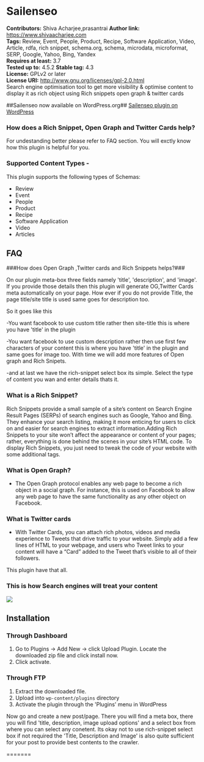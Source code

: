  
# Sailenseo #
**Contributors:** Shiva Acharjee,prasantrai
**Author link:** https://www.shivaacharjee.com  
**Tags:** Review, Event, People, Product, Recipe, Software Application, Video, Article, rdfa, rich snippet, schema.org, schema, microdata, microformat, SERP, Google, Yahoo, Bing, Yandex  
**Requires at least:** 3.7  
**Tested up to:** 4.5.2 
**Stable tag:** 4.3   
**License:** GPLv2 or later  
**License URI:** http://www.gnu.org/licenses/gpl-2.0.html  
Search engine optimisation tool to get more visibility & optimise content to display it as rich object using Rich snippets open graph & twitter cards

##Sailenseo now available on WordPress.org##
<a href="https://wordpress.org/plugins/sailen-seo/">Sailenseo plugin on WordPress</a>


### How does a Rich Snippet, Open Graph and Twitter Cards help? ###
For undestanding better please refer to FAQ section. You will  exctly know how this plugin is helpful for you.


### Supported Content Types - ###
This plugin supports the following types of Schemas:
* Review
* Event
* People
* Product
* Recipe
* Software Application
* Video
* Articles 

 
 ## FAQ ##

###How does Open Graph ,Twitter cards and Rich Snippets helps?###

On our plugin meta-box  three fields namely 'title', 'description', and 'image'. If you provide those details then this plugin will generate OG,Twitter Cards meta automatically on your page. How ever if you do not provide Title, the page title/site title is used same goes for description too.

So it goes like this

-You want facebook to use custom title rather then site-title this is where you have 'title' in the plugin

-You want facebook to use custom description rather then use first few characters of your content this is where you have 'title' in the plugin and same goes for image too. With time we will add more features of Open graph and Rich Snipets.

-and at last we have the rich-snippet select box its simple. Select the type of content you wan and enter details thats it.

### What is a Rich Snippet? ###

Rich Snippets provide a small sample of a site’s content on Search Engine Result Pages (SERPs) of search engines such as Google, Yahoo and Bing. They enhance your search listing, making it more enticing for users to click on and easier for search engines to extract information.Adding Rich Snippets to your site won’t affect the appearance or content of your pages; rather, everything is done behind the scenes in your site’s HTML code. To display Rich Snippets, you just need to tweak the code of your website with some additional tags.
 




### What is Open Graph? ###
- The Open Graph protocol enables any web page to become a rich object in a social graph. For instance, this is used on Facebook to allow any web page to have the same functionality as any other object on Facebook.

### What is Twitter cards ###
- With Twitter Cards, you can attach rich photos, videos and media experience to Tweets that drive traffic to your website. Simply add a few lines of HTML to your webpage, and users who Tweet links to your content will have a “Card” added to the Tweet that’s visible to all of their followers.

This plugin have that all. 




### This is how Search engines will treat your content ###

<img src="http://blog.sempo.org/wp-content/uploads/Image5SEMPO.png" data-imageCredit='http://blog.sempo.org'/>



## Installation ##

### Through Dashboard ###
1. Go to Plugins -> Add New -> click Upload Plugin. Locate the downloaded zip file and click install now.
2. Click activate. 

### Through FTP ###
1. Extract the downloaded file. 
1. Upload into `wp-content/plugins` directory
2. Activate the plugin through the 'Plugins' menu in WordPress

Now go and create a new post/page. There you will find a meta box, there you will find 'title, description, image upload options'
and a select box from where you can select any conetent. Its okay not to use rich-snippet select box if not required the 'Title, Description and Image' is also quite sufficient for your post to provide best contents to the crawler.

=======
 

